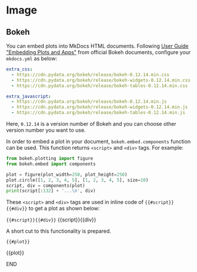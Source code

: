 # Image

## Bokeh

You can embed plots into MkDocs HTML documents. Following [User Guide "Embedding Plots and Apps"](https://bokeh.pydata.org/en/latest/docs/user_guide/embed.html) from official Bokeh documents, configure your `mkdocs.yml` as below:

```yml
extra_css:
  - https://cdn.pydata.org/bokeh/release/bokeh-0.12.14.min.css
  - https://cdn.pydata.org/bokeh/release/bokeh-widgets-0.12.14.min.css
  - https://cdn.pydata.org/bokeh/release/bokeh-tables-0.12.14.min.css

extra_javascript:
  - https://cdn.pydata.org/bokeh/release/bokeh-0.12.14.min.js
  - https://cdn.pydata.org/bokeh/release/bokeh-widgets-0.12.14.min.js
  - https://cdn.pydata.org/bokeh/release/bokeh-tables-0.12.14.min.js
```

Here, `0.12.14` is a version number of Bokeh and you can choose other version number you want to use.

In order to embed a plot in your document, `bokeh.embed.components` function can be used. This function returns `<script>`  and `<div>` tags. For example:

```python
from bokeh.plotting import figure
from bokeh.embed import components

plot = figure(plot_width=250, plot_height=250)
plot.circle([1, 2, 3, 4, 5], [1, 2, 3, 4, 5], size=10)
script, div = components(plot)
print(script[:132] + '...\n', div)
```

These `<script>`  and `<div>` tags are used in inline code of `{{#script}}{{#div}}` to get a plot as shown below:

`{{#script}}{{#div}}`
{{script}}{{div}}

A short cut to this functionality is prepared.

`{{#plot}}`

{{plot}}

END
